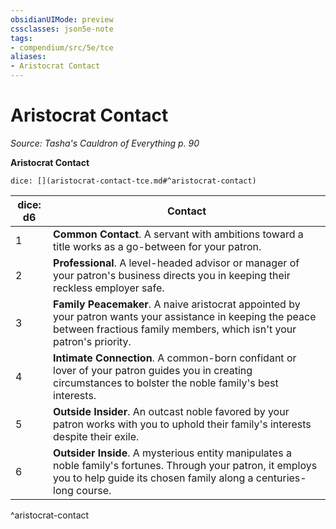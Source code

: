 ```yaml
---
obsidianUIMode: preview
cssclasses: json5e-note
tags:
- compendium/src/5e/tce
aliases:
- Aristocrat Contact
---
```

# Aristocrat Contact
*Source: Tasha's Cauldron of Everything p. 90* 

**Aristocrat Contact**

`dice: [](aristocrat-contact-tce.md#^aristocrat-contact)`

| dice: d6 | Contact |
|----------|---------|
| 1 | **Common Contact**. A servant with ambitions toward a title works as a go-between for your patron. |
| 2 | **Professional**. A level-headed advisor or manager of your patron's business directs you in keeping their reckless employer safe. |
| 3 | **Family Peacemaker**. A naive aristocrat appointed by your patron wants your assistance in keeping the peace between fractious family members, which isn't your patron's priority. |
| 4 | **Intimate Connection**. A common-born confidant or lover of your patron guides you in creating circumstances to bolster the noble family's best interests. |
| 5 | **Outside Insider**. An outcast noble favored by your patron works with you to uphold their family's interests despite their exile. |
| 6 | **Outsider Inside**. A mysterious entity manipulates a noble family's fortunes. Through your patron, it employs you to help guide its chosen family along a centuries-long course. |
^aristocrat-contact